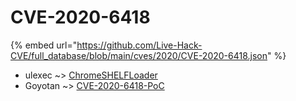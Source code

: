 # CVE-2020-6418
{% embed url="https://github.com/Live-Hack-CVE/full_database/blob/main/cves/2020/CVE-2020-6418.json" %}

* ulexec ~> [ChromeSHELFLoader](https://www.alice-snow.ru/2020/database/cve-2020-6418/chromeshelfloader-ulexec)
* Goyotan ~> [CVE-2020-6418-PoC](https://www.alice-snow.ru/2020/database/cve-2020-6418/cve-2020-6418-poc-goyotan)